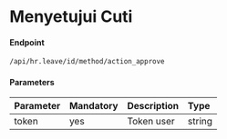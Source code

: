 # Menyetujui Cuti

#### Endpoint
```bash
/api/hr.leave/id/method/action_approve
```

#### Parameters


| Parameter   | Mandatory | Description                          | Type         |
| :--------   | :-------- | :----------                          | :----------- |
| token       | yes       | Token user                           | string       |
